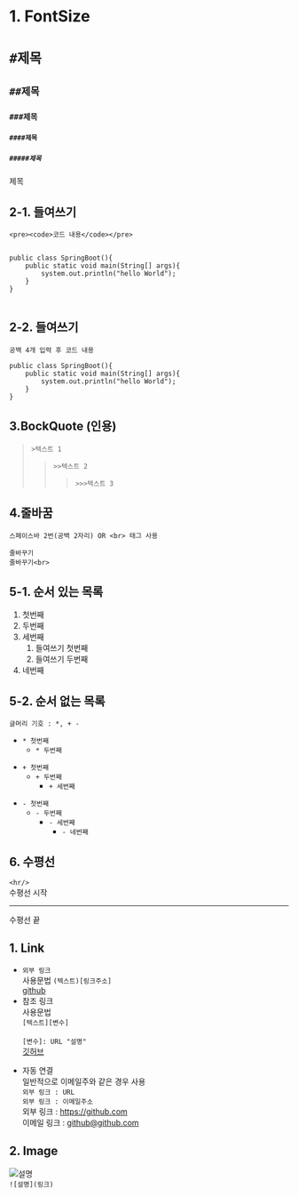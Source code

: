 # 1. FontSize
# `#제목`
## `##제목`
### `###제목`
#### `####제목`
##### `#####제목`

제목  

## 2-1. 들여쓰기
`<pre><code>코드 내용</code></pre>`
<pre>
<code>
public class SpringBoot(){
    public static void main(String[] args){
        system.out.println("hello World");
    }
}  
</code>
</pre>

## 2-2. 들여쓰기
`공백 4개 입력 후 코드 내용`    

    public class SpringBoot(){
        public static void main(String[] args){
            system.out.println("hello World");
        }
    }


## 3.BockQuote (인용)
> `>텍스트 1  `
>> `>>텍스트 2`
>>> `>>>텍스트 3`

## 4.줄바꿈
`스페이스바 2번(공백 2자리) OR <br> 태그 사용`  

`줄바꾸기`  
`줄바꾸기<br>`<br> 


## 5-1. 순서 있는 목록
1. 첫번째
2. 두번째
3. 세번째
   1. 들여쓰기 첫번째
   2. 들여쓰기 두번째
4. 네번째
   
## 5-2. 순서 없는 목록
`글머리 기호 : *, + -`
* `* 첫번째`
  * `* 두번째`

+ `+ 첫번째`
  + `+ 두번째`
    + `+ 세번째`

- `- 첫번째`
  - `- 두번째`
    - `- 세번째`
      - `- 네번째`


## 6. 수평선
`<hr/>`   
수평선 시작
<hr/>
수평선 끝


## 1. Link
* `외부 링크`   
사용문법 `(텍스트)[링크주소]`   
[github](https://github.com)  
* 참조 링크   
사용문법    
`[텍스트][변수]`<br><br>
`[변수]: URL "설명"`   
[깃허브][githublink]

[githublink]: https://github.com "git-hub"

* 자동 연결   
일반적으로 이메일주와 같은 경우 사용  
`외부 링크 : URL`  
`외부 링크 : 이메일주소`  
외부 링크 : https://github.com  
이메일 링크 : github@github.com


## 2. Image
![설명](https://upload.wikimedia.org/wikipedia/commons/thumb/c/c2/GitHub_Invertocat_Logo.svg/200px-GitHub_Invertocat_Logo.svg.png)  
`![설명](링크)`